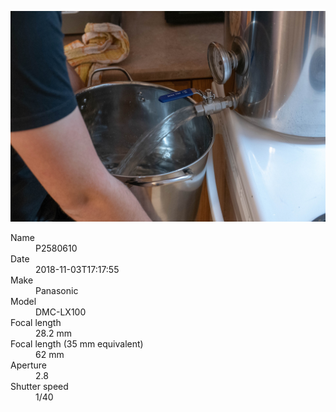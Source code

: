 [![P2580610](/photos/hd/P2580610.jpg)](/photos/full/P2580610.jpg?raw=true)

<dl>
  <dt>Name</dt>
  <dd>P2580610</dd>
  <dt>Date</dt>
  <dd>2018-11-03T17:17:55</dd>
  <dt>Make</dt>
  <dd>Panasonic</dd>
  <dt>Model</dt>
  <dd>DMC-LX100</dd>
  <dt>Focal length</dt>
  <dd>28.2 mm</dd>
  <dt>Focal length (35 mm equivalent)</dt>
  <dd>62 mm</dd>
  <dt>Aperture</dt>
  <dd>2.8</dd>
  <dt>Shutter speed</dt>
  <dd>1/40</dd>
</dl>
